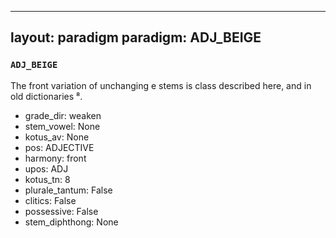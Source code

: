 
---
layout: paradigm
paradigm: ADJ_BEIGE
---
### ` ADJ_BEIGE `

The front variation of unchanging e stems is class described here, and in old dictionaries ⁸.
* grade_dir: weaken
* stem_vowel: None
* kotus_av: None
* pos: ADJECTIVE
* harmony: front
* upos: ADJ
* kotus_tn: 8
* plurale_tantum: False
* clitics: False
* possessive: False
* stem_diphthong: None
